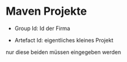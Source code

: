 Maven Projekte
==============

- Group Id: Id der Firma

- Artefact Id: eigentliches kleines Projekt

nur diese beiden müssen eingegeben werden